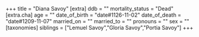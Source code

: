 +++
title = "Diana Savoy"
[extra]
ddb = ""
mortality_status = "Dead"
[extra.cha]
age = ""
date_of_birth = "date#1126-11-02"
date_of_death = "date#1209-11-07"
married_on = ""
married_to = ""
pronouns = ""
sex = ""
[taxonomies]
siblings = ["Lemuel Savoy","Gloria Savoy","Portia Savoy"]
+++


